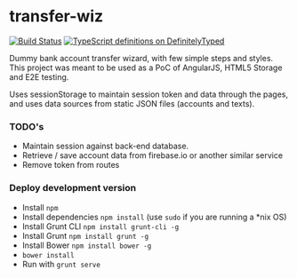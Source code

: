 transfer-wiz
============
[![Build Status](https://travis-ci.org/enanox/transfer-wiz.png)](https://travis-ci.org/enanox/transfer-wiz) [![TypeScript definitions on DefinitelyTyped](http://definitelytyped.org/badges/standard.svg)](http://definitelytyped.org)

Dummy bank account transfer wizard, with few simple steps and styles. This project was meant to be used as a PoC of AngularJS, HTML5 Storage and E2E testing.

Uses sessionStorage to maintain session token and data through the pages, and uses data sources from static JSON files (accounts and texts). 

### TODO's ###
 
* Maintain session against back-end database.
* Retrieve / save account data from firebase.io or another similar service
* Remove token from routes

### Deploy development version ###

* Install `npm`
* Install dependencies `npm install` (use `sudo` if you are running a *nix OS)
* Install Grunt CLI `npm install grunt-cli -g`
* Install Grunt `npm install grunt -g`
* Install Bower `npm install bower -g`
* `bower install`
* Run with `grunt serve`